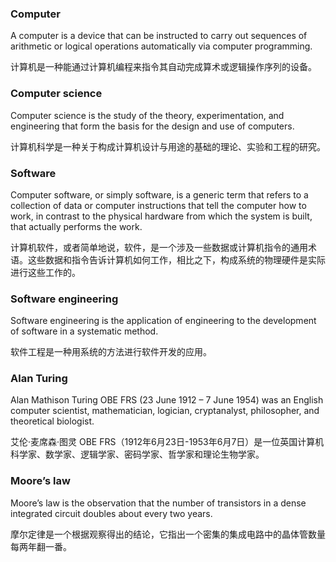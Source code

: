 ### Computer

A computer is a device that can be instructed to carry out sequences of arithmetic or logical operations automatically via computer programming.

计算机是一种能通过计算机编程来指令其自动完成算术或逻辑操作序列的设备。

### Computer science

Computer science is the study of the theory, experimentation, and engineering that form the basis for the design and use of computers.

计算机科学是一种关于构成计算机设计与用途的基础的理论、实验和工程的研究。

### Software

Computer software, or simply software, is a generic term that refers to a collection of data or computer instructions that tell the computer how to work, in contrast to the physical hardware from which the system is built, that actually performs the work.

计算机软件，或者简单地说，软件，是一个涉及一些数据或计算机指令的通用术语。这些数据和指令告诉计算机如何工作，相比之下，构成系统的物理硬件是实际进行这些工作的。

### Software engineering

Software engineering is the application of engineering to the development of software in a systematic method.

软件工程是一种用系统的方法进行软件开发的应用。

### Alan Turing

Alan Mathison Turing OBE FRS (23 June 1912 – 7 June 1954) was an English computer scientist, mathematician, logician, cryptanalyst, philosopher, and theoretical biologist.

艾伦·麦席森·图灵 OBE FRS（1912年6月23日-1953年6月7日）是一位英国计算机科学家、数学家、逻辑学家、密码学家、哲学家和理论生物学家。

### Moore’s law

Moore’s law is the observation that the number of transistors in a dense integrated circuit doubles about every two years.

摩尔定律是一个根据观察得出的结论，它指出一个密集的集成电路中的晶体管数量每两年翻一番。